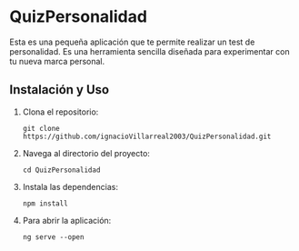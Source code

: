 # QuizPersonalidad

Esta es una pequeña aplicación que te permite realizar un test de personalidad. Es una herramienta sencilla diseñada para experimentar con tu nueva marca personal.

## Instalación y Uso
1. Clona el repositorio:
    ```
    git clone https://github.com/ignacioVillarreal2003/QuizPersonalidad.git
    ```

2. Navega al directorio del proyecto:
    ```
    cd QuizPersonalidad
    ```

3. Instala las dependencias:
    ```
    npm install
    ```

4. Para abrir la aplicación:
    ```
    ng serve --open
    ```
